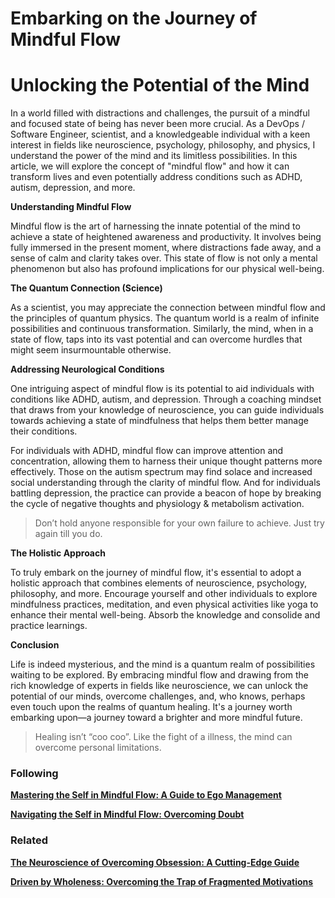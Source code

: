 # Embarking on the Journey of Mindful Flow

# **Unlocking the Potential of the Mind**

In a world filled with distractions and challenges, the pursuit of a mindful and focused state of being has never been more crucial. As a DevOps / Software Engineer, scientist, and a knowledgeable individual with a keen interest in fields like neuroscience, psychology, philosophy, and physics, I understand the power of the mind and its limitless possibilities. In this article, we will explore the concept of "mindful flow" and how it can transform lives and even potentially address conditions such as ADHD, autism, depression, and more.

**Understanding Mindful Flow**

Mindful flow is the art of harnessing the innate potential of the mind to achieve a state of heightened awareness and productivity. It involves being fully immersed in the present moment, where distractions fade away, and a sense of calm and clarity takes over. This state of flow is not only a mental phenomenon but also has profound implications for our physical well-being.

**The Quantum Connection (Science)**

As a scientist, you may appreciate the connection between mindful flow and the principles of quantum physics. The quantum world is a realm of infinite possibilities and continuous transformation. Similarly, the mind, when in a state of flow, taps into its vast potential and can overcome hurdles that might seem insurmountable otherwise.

**Addressing Neurological Conditions**

One intriguing aspect of mindful flow is its potential to aid individuals with conditions like ADHD, autism, and depression. Through a coaching mindset that draws from your knowledge of neuroscience, you can guide individuals towards achieving a state of mindfulness that helps them better manage their conditions.

For individuals with ADHD, mindful flow can improve attention and concentration, allowing them to harness their unique thought patterns more effectively. Those on the autism spectrum may find solace and increased social understanding through the clarity of mindful flow. And for individuals battling depression, the practice can provide a beacon of hope by breaking the cycle of negative thoughts and physiology & metabolism activation.

> Don’t hold anyone responsible for your own failure to achieve. Just try again till you do.
> 

**The Holistic Approach**

To truly embark on the journey of mindful flow, it's essential to adopt a holistic approach that combines elements of neuroscience, psychology, philosophy, and more. Encourage yourself and other individuals to explore mindfulness practices, meditation, and even physical activities like yoga to enhance their mental well-being. Absorb the knowledge and consolide and practice learnings.

**Conclusion**

Life is indeed mysterious, and the mind is a quantum realm of possibilities waiting to be explored. By embracing mindful flow and drawing from the rich knowledge of experts in fields like neuroscience, we can unlock the potential of our minds, overcome challenges, and, who knows, perhaps even touch upon the realms of quantum healing. It's a journey worth embarking upon—a journey toward a brighter and more mindful future.

> Healing isn’t “coo coo”. Like the fight of a illness, the mind can overcome personal limitations.
> 

### Following

[**Mastering the Self in Mindful Flow: A Guide to Ego Management**](Mastering%20the%20Self%20in%20Mindful%20Flow%20A%20Guide%20to%20Ego%20%2096e1291fbdc7463796b5a023a2804329.md)

[**Navigating the Self in Mindful Flow: Overcoming Doubt**](Navigating%20the%20Self%20in%20Mindful%20Flow%20Overcoming%20Dou%20685c5244bf1d4b2b8be542c349efb6d0.md)

### Related

[**The Neuroscience of Overcoming Obsession: A Cutting-Edge Guide**](The%20Neuroscience%20of%20Overcoming%20Obsession%20A%20Cutting%200e2b3a6554fe4748b0726a57b89f84cc.md) 

[**Driven by Wholeness: Overcoming the Trap of Fragmented Motivations**](Driven%20by%20Wholeness%20Overcoming%20the%20Trap%20of%20Fragmen%20b4751ebf91be4e0d9c6ed2945857f088.md)